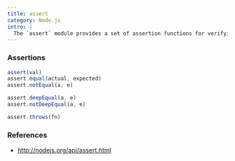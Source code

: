 ```yaml
---
title: assert
category: Node.js
intro: |
  The `assert` module provides a set of assertion functions for verifying invariants.
---
```


### Assertions

```js
assert(val)
assert.equal(actual, expected)
assert.notEqual(a, e)
```

```js
assert.deepEqual(a, e)
assert.notDeepEqual(a, e)
```

```js
assert.throws(fn)
```

### References

- http://nodejs.org/api/assert.html
